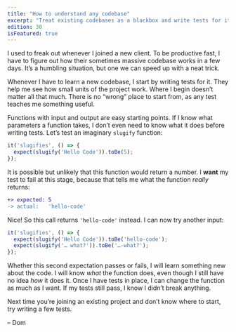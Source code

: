 ```yaml
---
title: "How to understand any codebase"
excerpt: "Treat existing codebases as a blackbox and write tests for it to understand its inner workings."
edition: 30
isFeatured: true
---
```

I used to freak out whenever I joined a new client. To be productive fast, I have to figure out how their sometimes massive codebase works in a few days. It’s a humbling situation, but one we can speed up with a neat trick.

Whenever I have to learn a new codebase, I start by writing tests for it. They help me see how small units of the project work. Where I begin doesn’t matter all that much. There is no “wrong” place to start from, as any test teaches me something useful.

Functions with input and output are easy starting points. If I know what parameters a function takes, I don’t even need to know what it does before writing tests. Let’s test an imaginary `slugify` function:

```js
it('slugifies', () => {
  expect(slugify('Hello Code')).toBe(5);
});
```

It is possible but unlikely that this function would return a number. I **want** my test to fail at this stage, because that tells me what the function _really_ returns:

```diff
+> expected: 5
-> actual:   'hello-code'
```

Nice! So this call returns `'hello-code'` instead. I can now try another input:

```js
it('slugifies', () => {
  expect(slugify('Hello Code')).toBe('hello-code');
  expect(slugify('… what?')).toBe('…-what?');
});
```

Whether this second expectation passes or fails, I will learn something new about the code. I will know _what_ the function does, even though I still have no idea _how_ it does it. Once I have tests in place, I can change the function as much as I want. If my tests still pass, I know I didn’t break anything.

Next time you’re joining an existing project and don’t know where to start, try writing a few tests.

– Dom
